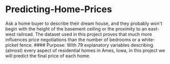 # Predicting-Home-Prices
Ask a home buyer to describe their dream house, and they probably won't begin with the height of the basement ceiling or the proximity to an east-west railroad. The dataset used in this project proves that much more influences price negotiations than the number of bedrooms or a white-picket fence.   #### Purpose: With 79 explanatory variables describing (almost) every aspect of residential homes in Ames, Iowa, in this project we will predict the final price of each home.
